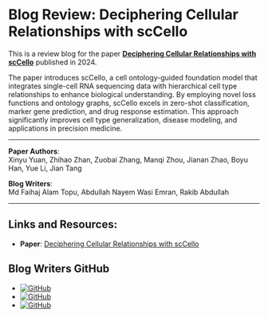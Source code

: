 # Blog Review: Deciphering Cellular Relationships with scCello

This is a review blog for the paper [**Deciphering Cellular Relationships with scCello**](https://openreview.net/forum?id=aeYNVtTo7o) published in 2024.

The paper introduces scCello, a cell ontology-guided foundation model that integrates single-cell RNA sequencing data with hierarchical cell type relationships to enhance biological understanding. By employing novel loss functions and ontology graphs, scCello excels in zero-shot classification, marker gene prediction, and drug response estimation. This approach significantly improves cell type generalization, disease modeling, and applications in precision medicine.

---

**Paper Authors**:  
Xinyu Yuan, Zhihao Zhan, Zuobai Zhang, Manqi Zhou, Jianan Zhao, Boyu Han, Yue Li, Jian Tang

**Blog Writers**:  
Md Faihaj Alam Topu, Abdullah Nayem Wasi Emran, Rakib Abdullah

---

## Links and Resources:
- **Paper**: [Deciphering Cellular Relationships with scCello](https://openreview.net/forum?id=aeYNVtTo7o)

## Blog Writers GitHub
- [![GitHub](https://img.shields.io/badge/-Rakib%20Abdullah-black?style=flat-square&logo=github&logoColor=white)](https://github.com/Rakib047)
- [![GitHub](https://img.shields.io/badge/-Wasi-black?style=flat-square&logo=github&logoColor=white)](https://github.com/Nayem9274)
- [![GitHub](https://img.shields.io/badge/-Topu-black?style=flat-square&logo=github&logoColor=white)](#)

